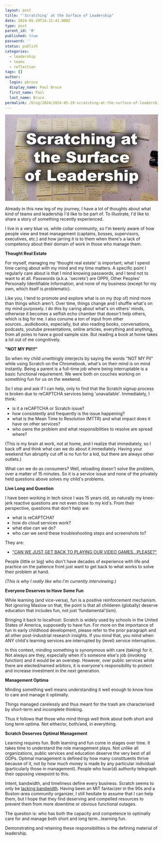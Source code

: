 ```yaml
---
layout: post
title: "'Scratching' at the Surface of Leadership"
date: 2024-05-29T14:31:41.000Z
type: post
parent_id: '0'
published: true
password: ''
status: publish
categories:
  - leadership
  - teams
  - reflection
tags: []
author:
  login: pbruce
  display_name: Paul Bruce
  first_name: Paul
  last_name: Bruce
permalink: /blog/2024/2024-05-29-scratching-at-the-surface-of-leadership
---
```


![Picture of Post-its for the following blog post](/assets/images/2024/2024-05-29-scratching-at-the-surface-of-leadership.jpg)

Already in this new leg of my journey, I have a lot of thoughts about what kind of teams and leadership I'd like to be part of. To illustrate, I'd like to share a story of something recently experienced.

I live in a very blue vs. white collar community, so I'm keenly aware of how people view and treat management (captains, bosses, supervisors, executives, etc.) and how jarring it is to them when there's a lack of competency about their domain of work in those who manage them.

**Thought Real Estate**

For myself, managing my 'thought real estate' is important; what I spend time caring about with my mind and my time matters. A specific point I regularly care about is that I mind knowing passwords, and I tend not to want to at all. Passwords (a.k.a. 'secrets') are OPPII, Other Peoples' Personally Identifiable Information, and none of my business (except for my own, which itself is problematic).

Like you, I tend to promote and explore what is on my (top of) mind more than things which aren't. Over time, things change and I shuffle what's on my mind purposely. I do this by caring about what's on others' minds, otherwise it becomes a selfish echo chamber that doesn't help others, which is big for me. I also conume a ton of input from other sources...audiobooks, especially, but also reading books, conversations, podcasts, youtube presentations, online articles, everything and anything, from all poles to have a good sample size. But reading a book at home takes a lot out of me congnitively.

**"NOT MY PII!!!"**

So when my child unwittingly interjects by saying the words "NOT MY PII" while using Scratch on the Chromebook, what's on their mind is on mind instantly. Being a parent is a full-time job where being interruptable is a basic functional requirement. We were both on couches working on something fun for us on the weekend.

So I stop and ask if I can help, only to find that the Scratch signup process is broken due to reCAPTCHA services being 'unavailable'. Immediately, I think:

* is it a reCAPTCHA or Scratch issue?
* how consistently and frequently is the issue happening?
* what is the Mean Time to Resolution (MTTR) and what impact does it have on other services?
* who owns the problem and what responsibilities to resolve are spread where?

(This is my brain at work, not at home, and I realize that immediately, so I back off and think what can we do about it immediately. Having your weekend fun abruptly cut off is no fun for a kid, but there are always other outlets.)

What can we do as consumers? Well, reloading doesn't solve the problem, over a matter of 15 minutes. So it is a service issue and none of the privately held questions above solves my child's problems.

**Live Long and Question**

I have been working in tech since I was 15 years old, so naturally my knee-jerk reactive questions are not even close to my kid's. From their perspective, questions that don't help are:

* what is reCAPTCHA?
* how do cloud services work?
* what else can we do?
* who can we send these troubleshooting steps and screenshots to?

They are:

* ["CAN WE JUST GET BACK TO PLAYING OUR VIDEO GAMES...PLEASE?"](https://getyarn.io/yarn-clip/b9143440-19fb-48f9-b89a-1609de4916cb)

People (little or big) who don't have decades of experience with life and practice on the patience front just want to get back to what works to solve their problem at hand. 

*(This is why I really like who I'm currently interviewing.)*

**Everyone Deserves to Have Some Fun**

While learning (and vice-versa), fun is a positive reinforcement mechanism. Not ignoring Maslow on that, the point is that all childeren (globally) deserve education that includes fun, not just 'fundamental'(ism).

Bringing it back to localhost: Scratch is widely used by schools in the United States of America, supposedly to have fun. For more on the importance of fun in early childhood development, please refer to the prior paragraph and all other post-industrial research insights. If you mind that, you mind when ANY child's learning services are interrupted by (level) service interruption.

In this context, minding something is synonymous with care (taking) for it. Not always are they, especially when it's someone else's job (invoking function) and it would be an overstep. However, over public services while there are elected/named arbitors, it is everyone's responsibility to protect and increase investment in the next generation.

**Management Optima**

Minding something well means understanding it well enough to know how to care and manage it optimally.

Things managed carelessly and thus meant for the trash are characterised by short-term and incomplete thinking.

Thus it follows that those who mind things well think about both short and long term optima. Not either/or, both/and, in everything.

**Scratch Deserves Optimal Management**

Learning requires fun. Both learning and fun come in stages over time. It takes time to understand the role management plays. Not unlike all organizations, public services and education deserve the very best of all GDPs. Optimal management is defined by how many constituents thrive because of it, not by how much money is made by any particular individual (particularly those in management). People who hoar(d) authority telegraph their opposing viewpoint to this.

Intent, bandwidth, and timeliness define every business. Scratch seems to only be [lacking bandwidth](https://scratch.mit.edu/developers#join). Having been an MIT fantacizer in the 90s and a Boston-area community organizer, I still hesitate to assume that I can help them, but I hope that they find deserving and compelled resources to prevent them from more downtime or obvious functional outages.

The question is: who has both the capacity and competence to optimally care for and manage both short and long term...learning fun.

Demonstrating and retaining these responsibilities is the defining material of leadership.
